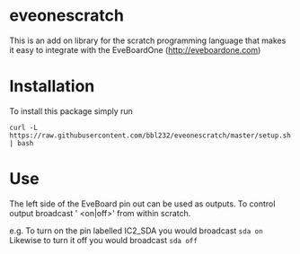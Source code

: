 # eveonescratch

This is an add on library for the scratch programming language
that makes it easy to integrate with the EveBoardOne (http://eveboardone.com)

# Installation

To install this package simply run

`curl -L https://raw.githubusercontent.com/bbl232/eveonescratch/master/setup.sh | bash`

# Use

The left side of the EveBoard pin out can be used as outputs.
To control output broadcast '<pin> <on|off>' from within scratch.

e.g. To turn on the pin labelled IC2_SDA you would broadcast
`sda on`
Likewise to turn it off you would broadcast
`sda off`
